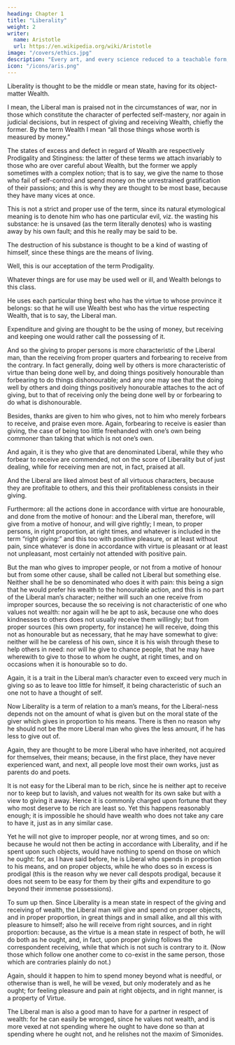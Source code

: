 ```yaml
---
heading: Chapter 1
title: "Liberality"
weight: 2
writer:
  name: Aristotle
  url: https://en.wikipedia.org/wiki/Aristotle
image: "/covers/ethics.jpg"
description: "Every art, and every science reduced to a teachable form, and similarly, every action and moral choice, aims at some good"
icon: "/icons/aris.png"
---
```



Liberality is thought to be the middle or mean state, having for its object-matter Wealth.

I mean, the Liberal man is praised not in the circumstances of war, nor in those which constitute the character of perfected self-mastery, nor again in judicial decisions, but in respect of giving and receiving Wealth, chiefly the former. By the term Wealth I mean “all those things whose worth is measured by money.”

The states of excess and defect in regard of Wealth are respectively Prodigality and Stinginess: the latter of these terms we attach invariably to those who are over careful about Wealth, but the former we apply sometimes with a complex notion; that is to say, we give the name to those who fail of self-control and spend money on the unrestrained gratification of their passions; and this is why they are thought to be most base, because they have many vices at once.

This is not a strict and proper use of the term, since its natural etymological meaning is to denote him who has one particular evil, viz. the wasting his substance: he is unsaved (as the term literally denotes) who is wasting away by his own fault; and this he really may be said to be.

The destruction of his substance is thought to be a kind of wasting of himself, since these things are the means of living. 

Well, this is our acceptation of the term Prodigality.

Whatever things are for use may be used well or ill, and Wealth belongs to this class. 

He uses each particular thing best who has the virtue to whose province it belongs: so that he will use Wealth best who has the virtue respecting Wealth, that is to say, the Liberal man.

Expenditure and giving are thought to be the using of money, but receiving and keeping one would rather call the possessing of it. 

And so the giving to proper persons is more characteristic of the Liberal man, than the receiving from proper quarters and forbearing to receive from the contrary. In fact generally, doing well by others is more characteristic of virtue than being done well by, and doing things positively honourable than forbearing to do things dishonourable; and any one may see that the doing well by others and doing things positively honourable attaches to the act of giving, but to that of receiving only the being done well by or forbearing to do what is dishonourable.

Besides, thanks are given to him who gives, not to him who merely forbears to receive, and praise even more. Again, forbearing to receive is easier than giving, the case of being too little freehanded with one’s own being commoner than taking that which is not one’s own.

And again, it is they who give that are denominated Liberal, while they who forbear to receive are commended, not on the score of Liberality but of just dealing, while for receiving men are not, in fact, praised at all.

And the Liberal are liked almost best of all virtuous characters, because they are profitable to others, and this their profitableness consists in their giving.

Furthermore: all the actions done in accordance with virtue are honourable, and done from the motive of honour: and the Liberal man, therefore, will give from a motive of honour, and will give rightly; I mean, to proper persons, in right proportion, at right times, and whatever is included in the term “right giving:” and this too with positive pleasure, or at least without pain, since whatever is done in accordance with virtue is pleasant or at least not unpleasant, most certainly not attended with positive pain.

But the man who gives to improper people, or not from a motive of honour but from some other cause, shall be called not Liberal but something else. Neither shall he be so denominated who does it with pain: this being a sign that he would prefer his wealth to the honourable action, and this is no part of the Liberal man’s character; neither will such an one receive from improper sources, because the so receiving is not characteristic of one who values not wealth: nor again will he be apt to ask, because one who does kindnesses to others does not usually receive them willingly; but from proper sources (his own property, for instance) he will receive, doing this not as honourable but as necessary, that he may have somewhat to give: neither will he be careless of his own, since it is his wish through these to help others in need: nor will he give to chance people, that he may have wherewith to give to those to whom he ought, at right times, and on occasions when it is honourable so to do.

Again, it is a trait in the Liberal man’s character even to exceed very much in giving so as to leave too little for himself, it being characteristic of such an one not to have a thought of self.

Now Liberality is a term of relation to a man’s means, for the Liberal-ness depends not on the amount of what is given but on the moral state of the giver which gives in proportion to his means. There is then no reason why he should not be the more Liberal man who gives the less amount, if he has less to give out of.

Again, they are thought to be more Liberal who have inherited, not acquired for themselves, their means; because, in the first place, they have never experienced want, and next, all people love most their own works, just as parents do and poets.

It is not easy for the Liberal man to be rich, since he is neither apt to receive nor to keep but to lavish, and values not wealth for its own sake but with a view to giving it away. Hence it is commonly charged upon fortune that they who most deserve to be rich are least so. Yet this happens reasonably enough; it is impossible he should have wealth who does not take any care to have it, just as in any similar case.

Yet he will not give to improper people, nor at wrong times, and so on: because he would not then be acting in accordance with Liberality, and if he spent upon such objects, would have nothing to spend on those on which he ought: for, as I have said before, he is Liberal who spends in proportion to his means, and on proper objects, while he who does so in excess is prodigal (this is the reason why we never call despots prodigal, because it does not seem to be easy for them by their gifts and expenditure to go beyond their immense possessions).

To sum up then. Since Liberality is a mean state in respect of the giving and receiving of wealth, the Liberal man will give and spend on proper objects, and in proper proportion, in great things and in small alike, and all this with pleasure to himself; also he will receive from right sources, and in right proportion: because, as the virtue is a mean state in respect of both, he will do both as he ought, and, in fact, upon proper giving follows the correspondent receiving, while that which is not such is contrary to it. (Now those which follow one another come to co-exist in the same person, those which are contraries plainly do not.)

Again, should it happen to him to spend money beyond what is needful, or otherwise than is well, he will be vexed, but only moderately and as he ought; for feeling pleasure and pain at right objects, and in right manner, is a property of Virtue.

The Liberal man is also a good man to have for a partner in respect of wealth: for he can easily be wronged, since he values not wealth, and is more vexed at not spending where he ought to have done so than at spending where he ought not, and he relishes not the maxim of Simonides.
